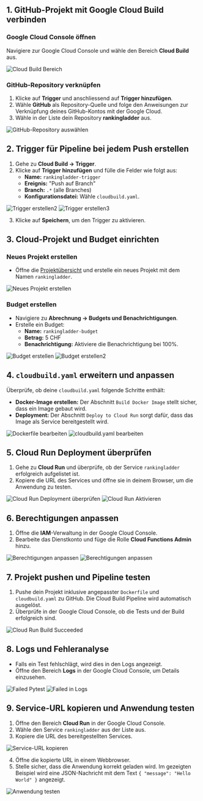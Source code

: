 ## 1. GitHub-Projekt mit Google Cloud Build verbinden

### Google Cloud Console öffnen
Navigiere zur Google Cloud Console und wähle den Bereich **Cloud Build** aus.

![Cloud Build Bereich](images/Cloudubildtrigger0.png)

### GitHub-Repository verknüpfen
1. Klicke auf **Trigger** und anschliessend auf **Trigger hinzufügen**.
2. Wähle **GitHub** als Repository-Quelle und folge den Anweisungen zur Verknüpfung deines GitHub-Kontos mit der Google Cloud.
3. Wähle in der Liste dein Repository **rankingladder** aus.

![GitHub-Repository auswählen](images/Cloudubildtrigger1.png)

## 2. Trigger für Pipeline bei jedem Push erstellen

1. Gehe zu **Cloud Build → Trigger**.
2. Klicke auf **Trigger hinzufügen** und fülle die Felder wie folgt aus:
   - **Name:** `rankingladder-trigger`
   - **Ereignis:** "Push auf Branch"
   - **Branch:** `.*` (alle Branches)
   - **Konfigurationsdatei:** Wähle `cloudbuild.yaml`.

![Trigger erstellen2](images/Cloudubildtrigger2.png)
![Trigger erstellen3](images/Cloudubildtrigger3.png)

3. Klicke auf **Speichern**, um den Trigger zu aktivieren.

## 3. Cloud-Projekt und Budget einrichten

### Neues Projekt erstellen

- Öffne die [Projektübersicht](https://console.cloud.google.com/project) und erstelle ein neues Projekt mit dem Namen `rankingladder`.

![Neues Projekt erstellen](images/newproject.png)

### Budget erstellen

- Navigiere zu **Abrechnung → Budgets und Benachrichtigungen**.
- Erstelle ein Budget:
  - **Name:** `rankingladder-budget`
  - **Betrag:** 5 CHF
  - **Benachrichtigung:** Aktiviere die Benachrichtigung bei 100%.

![Budget erstellen](images/Budgeterstellen1.png)
![Budget erstellen2](images/Budgeterstellen2.png.png)

## 4. `cloudbuild.yaml` erweitern und anpassen

Überprüfe, ob deine `cloudbuild.yaml` folgende Schritte enthält:
- **Docker-Image erstellen:** Der Abschnitt `Build Docker Image` stellt sicher, dass ein Image gebaut wird.
- **Deployment:** Der Abschnitt `Deploy to Cloud Run` sorgt dafür, dass das Image als Service bereitgestellt wird.

![Dockerfile bearbeiten](images/Dockerfileconfig.png)
![cloudbuild.yaml bearbeiten](images/cloudyamlconfig.png)

## 5. Cloud Run Deployment überprüfen

1. Gehe zu **Cloud Run** und überprüfe, ob der Service `rankingladder` erfolgreich aufgelistet ist.
2. Kopiere die URL des Services und öffne sie in deinem Browser, um die Anwendung zu testen.

![Cloud Run Deployment überprüfen](images/Cloudrun1.png)
![Cloud Run Aktivieren](images/cloudrunaktivieren.png)

## 6. Berechtigungen anpassen

1. Öffne die **IAM**-Verwaltung in der Google Cloud Console.
2. Bearbeite das Dienstkonto und füge die Rolle **Cloud Functions Admin** hinzu.

![Berechtigungen anpassen](images/projektberechtigung.png)
![Berechtigungen anpassen](images/projektberechtigung2.png)

## 7. Projekt pushen und Pipeline testen

1. Pushe dein Projekt inklusive angepasster `Dockerfile` und `cloudbuild.yaml` zu GitHub. Die Cloud Build Pipeline wird automatisch ausgelöst.
2. Überprüfe in der Google Cloud Console, ob die Tests und der Build erfolgreich sind.

![Cloud Run Build Succeeded](images/Cloudrunbuildsucceed.png)

## 8. Logs und Fehleranalyse

- Falls ein Test fehlschlägt, wird dies in den Logs angezeigt.
- Öffne den Bereich **Logs** in der Google Cloud Console, um Details einzusehen.

![Failed Pytest](images/failedtest1.png)
![Failed in Logs](images/failedtest2.png)


## 9. Service-URL kopieren und Anwendung testen

1. Öffne den Bereich **Cloud Run** in der Google Cloud Console.
2. Wähle den Service `rankingladder` aus der Liste aus.
3. Kopiere die URL des bereitgestellten Services.

![Service-URL kopieren](images/cloudyamlconfig2.png)

4. Öffne die kopierte URL in einem Webbrowser.
5. Stelle sicher, dass die Anwendung korrekt geladen wird. Im gezeigten Beispiel wird eine JSON-Nachricht mit dem Text `{ "message": "Hello World" }` angezeigt.

![Anwendung testen](images/ShowWebsite.png)
